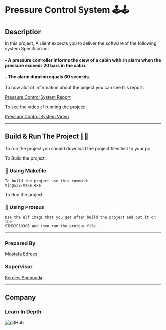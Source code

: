 # Pressure Control System 🕹🕹

## Description
In this project, A client expects you to deliver the software of the following system Specification: 
  #### - A pressure controller informs the crew of a cabin with an alarm when the pressure exceeds 20 bars in the cabin.
  #### - The alarm duration equals 60 seconds.

To now alot of information about the project you can see this report:

[Pressure Control System Report](https://drive.google.com/drive/u/2/folders/1I1zyHvDcfz-UVL0cdYhDMCdA5xccpjtz)

To see the video of running the project:

[Pressure Control System Video](https://drive.google.com/drive/u/2/folders/1-ubtekjkARF5dU45Q_bx7X0dgZyz0bcY)
___
## Build & Run The Project 🔨🔨
To run the project you should download the project files first to your pc

To Build the project:

### 📍 Using Makefile

    To build the project use this command:
    mingw32-make.exe
 

To Run the project:

### 📍 Using Proteus

    Use the elf image that you get after build the project and put it on the 
    STM32F103C6 and then run the proteus file.
___

### Prepared By
[Mostafa Edrees](https://www.linkedin.com/in/mostafa-edrees-427373225/)

### Supervisor 
[Keroles Shenouda](https://www.linkedin.com/in/keroles-khalil-2a86057b/)   
___

## Company
### [Learn In Depth](https://www.linkedin.com/company/learn-in-depth/)

![gitHub]()



